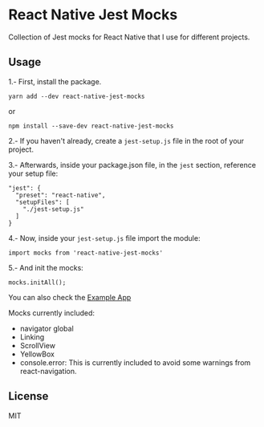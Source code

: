 # React Native Jest Mocks

Collection of Jest mocks for React Native that I use for different projects.

## Usage

1.- First, install the package.

`yarn add --dev react-native-jest-mocks`

or

`npm install --save-dev react-native-jest-mocks`

2.- If you haven't already, create a `jest-setup.js` file in the root of your project.

3.- Afterwards, inside your package.json file, in the `jest` section, reference your setup file:

````
"jest": {
  "preset": "react-native",
  "setupFiles": [
    "./jest-setup.js"
  ]
}
````

4.- Now, inside your `jest-setup.js` file import the module:

`import mocks from 'react-native-jest-mocks'`

5.- And init the mocks:

`mocks.initAll();`

You can also check the [Example App](https://github.com/Xabadu/react-native-jest-mocks/tree/master/Example)

Mocks currently included:

* navigator global
* Linking
* ScrollView
* YellowBox
* console.error: This is currently included to avoid some warnings from react-navigation.

## License
MIT
